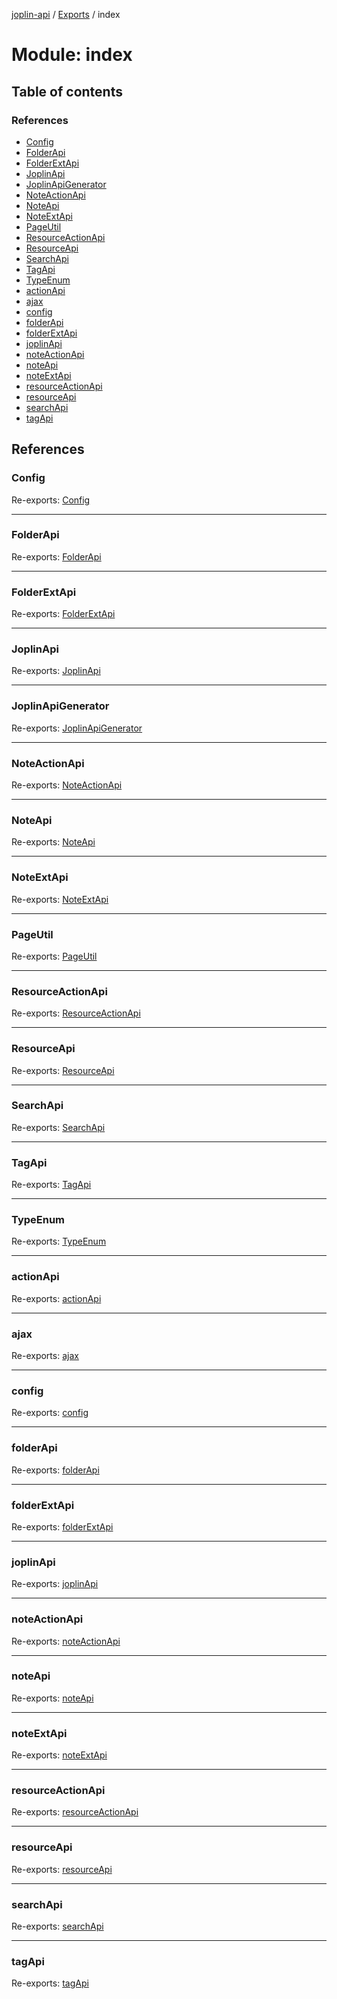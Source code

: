 [joplin-api](../README.md) / [Exports](../modules.md) / index

# Module: index

## Table of contents

### References

- [Config](index.md#config)
- [FolderApi](index.md#folderapi)
- [FolderExtApi](index.md#folderextapi)
- [JoplinApi](index.md#joplinapi)
- [JoplinApiGenerator](index.md#joplinapigenerator)
- [NoteActionApi](index.md#noteactionapi)
- [NoteApi](index.md#noteapi)
- [NoteExtApi](index.md#noteextapi)
- [PageUtil](index.md#pageutil)
- [ResourceActionApi](index.md#resourceactionapi)
- [ResourceApi](index.md#resourceapi)
- [SearchApi](index.md#searchapi)
- [TagApi](index.md#tagapi)
- [TypeEnum](index.md#typeenum)
- [actionApi](index.md#actionapi)
- [ajax](index.md#ajax)
- [config](index.md#config)
- [folderApi](index.md#folderapi)
- [folderExtApi](index.md#folderextapi)
- [joplinApi](index.md#joplinapi)
- [noteActionApi](index.md#noteactionapi)
- [noteApi](index.md#noteapi)
- [noteExtApi](index.md#noteextapi)
- [resourceActionApi](index.md#resourceactionapi)
- [resourceApi](index.md#resourceapi)
- [searchApi](index.md#searchapi)
- [tagApi](index.md#tagapi)

## References

### Config

Re-exports: [Config](../classes/util_config.Config.md)

---

### FolderApi

Re-exports: [FolderApi](../classes/api_FolderApi.FolderApi.md)

---

### FolderExtApi

Re-exports: [FolderExtApi](../classes/api_FolderExtApi.FolderExtApi.md)

---

### JoplinApi

Re-exports: [JoplinApi](../classes/api_JoplinApi.JoplinApi.md)

---

### JoplinApiGenerator

Re-exports: [JoplinApiGenerator](../classes/api_JoplinApiGenerator.JoplinApiGenerator.md)

---

### NoteActionApi

Re-exports: [NoteActionApi](../classes/api_NoteActionApi.NoteActionApi.md)

---

### NoteApi

Re-exports: [NoteApi](../classes/api_NoteApi.NoteApi.md)

---

### NoteExtApi

Re-exports: [NoteExtApi](../classes/api_NoteExtApi.NoteExtApi.md)

---

### PageUtil

Re-exports: [PageUtil](../classes/util_PageUtil.PageUtil.md)

---

### ResourceActionApi

Re-exports: [ResourceActionApi](../classes/api_ResourceActionApi.ResourceActionApi.md)

---

### ResourceApi

Re-exports: [ResourceApi](../classes/api_ResourceApi.ResourceApi.md)

---

### SearchApi

Re-exports: [SearchApi](../classes/api_SearchApi.SearchApi.md)

---

### TagApi

Re-exports: [TagApi](../classes/api_TagApi.TagApi.md)

---

### TypeEnum

Re-exports: [TypeEnum](../enums/modal_TypeEnum.TypeEnum.md)

---

### actionApi

Re-exports: [actionApi](api_JoplinApiGenerator.md#actionapi)

---

### ajax

Re-exports: [ajax](api_JoplinApiGenerator.md#ajax)

---

### config

Re-exports: [config](api_JoplinApiGenerator.md#config)

---

### folderApi

Re-exports: [folderApi](api_JoplinApiGenerator.md#folderapi)

---

### folderExtApi

Re-exports: [folderExtApi](api_JoplinApiGenerator.md#folderextapi)

---

### joplinApi

Re-exports: [joplinApi](api_JoplinApiGenerator.md#joplinapi)

---

### noteActionApi

Re-exports: [noteActionApi](api_JoplinApiGenerator.md#noteactionapi)

---

### noteApi

Re-exports: [noteApi](api_JoplinApiGenerator.md#noteapi)

---

### noteExtApi

Re-exports: [noteExtApi](api_JoplinApiGenerator.md#noteextapi)

---

### resourceActionApi

Re-exports: [resourceActionApi](api_JoplinApiGenerator.md#resourceactionapi)

---

### resourceApi

Re-exports: [resourceApi](api_JoplinApiGenerator.md#resourceapi)

---

### searchApi

Re-exports: [searchApi](api_JoplinApiGenerator.md#searchapi)

---

### tagApi

Re-exports: [tagApi](api_JoplinApiGenerator.md#tagapi)
